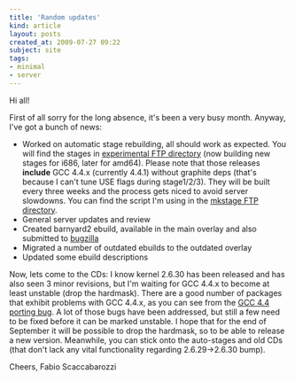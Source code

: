 ```yaml
---
title: 'Random updates'
kind: article
layout: posts
created_at: 2009-07-27 09:22
subject: site
tags:
- minimal
- server
---
```

Hi all\!

First of all sorry for the long absence, it\'s been a very busy month\.
Anyway, I\'ve got a bunch of news\:
<!--MORE-->

* Worked on automatic stage rebuilding, all should work as expected\. You will find the stages in [experimental FTP directory](ftp://ftp.faskatech.net/experimental/) \(now building new stages for i686, later for amd64\)\. Please note that those releases **include** GCC 4\.4\.x \(currently 4\.4\.1\) without graphite deps \(that\'s because I can\'t tune USE flags during stage1/2/3\)\. They will be built every three weeks and the process gets niced to avoid server slowdowns\. You can find the script I\'m using in the [mkstage FTP directory](ftp://ftp.faskatech.net/mkstage/)\.
* General server updates and review
* Created barnyard2 ebuild, available in the main overlay and also submitted to [bugzilla](http://bugs.gentoo.org/279019)
* Migrated a number of outdated ebuilds to the outdated overlay
* Updated some ebuild descriptions

Now, lets come to the CDs\: I know kernel 2\.6\.30 has been released and has also seen 3 minor revisions, but I\'m waiting for GCC 4\.4\.x to become at least unstable \(drop the hardmask\)\. There are a good number of packages that exhibit problems with GCC 4\.4\.x, as you can see from the [GCC 4\.4 porting bug](http://bugs.gentoo.org/249226)\. A lot of those bugs have been addressed, but still a few need to be fixed before it can be marked unstable\. I hope that for the end of September it will be possible to drop the hardmask, so to be able to release a new version\. Meanwhile, you can stick onto the auto\-stages and old CDs \(that don\'t lack any vital functionality regarding 2\.6\.29\->2\.6\.30 bump\)\.

Cheers,
Fabio Scaccabarozzi
